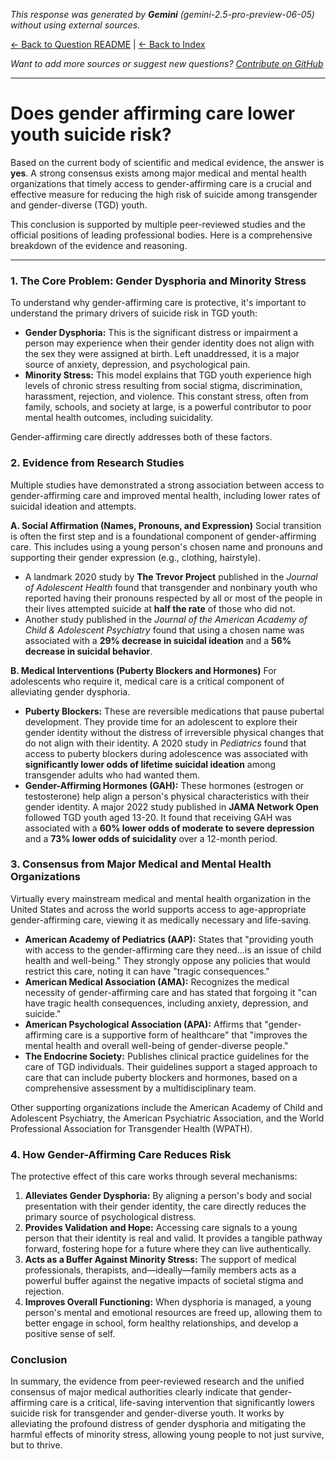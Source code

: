 <!-- 
Generated by: gemini
Model: gemini-2.5-pro-preview-06-05
Prompt type: default
Generated at: 2025-06-12T11:10:37.423166
-->

*This response was generated by **Gemini** (gemini-2.5-pro-preview-06-05) without using external sources.*

[← Back to Question README](README.md) | [← Back to Index](../README.md)

*Want to add more sources or suggest new questions? [Contribute on GitHub](https://github.com/justinwest/SuggestedSources)*

---

# Does gender affirming care lower youth suicide risk?

Based on the current body of scientific and medical evidence, the answer is **yes**. A strong consensus exists among major medical and mental health organizations that timely access to gender-affirming care is a crucial and effective measure for reducing the high risk of suicide among transgender and gender-diverse (TGD) youth.

This conclusion is supported by multiple peer-reviewed studies and the official positions of leading professional bodies. Here is a comprehensive breakdown of the evidence and reasoning.

---

### 1. The Core Problem: Gender Dysphoria and Minority Stress

To understand why gender-affirming care is protective, it's important to understand the primary drivers of suicide risk in TGD youth:

*   **Gender Dysphoria:** This is the significant distress or impairment a person may experience when their gender identity does not align with the sex they were assigned at birth. Left unaddressed, it is a major source of anxiety, depression, and psychological pain.
*   **Minority Stress:** This model explains that TGD youth experience high levels of chronic stress resulting from social stigma, discrimination, harassment, rejection, and violence. This constant stress, often from family, schools, and society at large, is a powerful contributor to poor mental health outcomes, including suicidality.

Gender-affirming care directly addresses both of these factors.

### 2. Evidence from Research Studies

Multiple studies have demonstrated a strong association between access to gender-affirming care and improved mental health, including lower rates of suicidal ideation and attempts.

**A. Social Affirmation (Names, Pronouns, and Expression)**
Social transition is often the first step and is a foundational component of gender-affirming care. This includes using a young person's chosen name and pronouns and supporting their gender expression (e.g., clothing, hairstyle).

*   A landmark 2020 study by **The Trevor Project** published in the *Journal of Adolescent Health* found that transgender and nonbinary youth who reported having their pronouns respected by all or most of the people in their lives attempted suicide at **half the rate** of those who did not.
*   Another study published in the *Journal of the American Academy of Child & Adolescent Psychiatry* found that using a chosen name was associated with a **29% decrease in suicidal ideation** and a **56% decrease in suicidal behavior**.

**B. Medical Interventions (Puberty Blockers and Hormones)**
For adolescents who require it, medical care is a critical component of alleviating gender dysphoria.

*   **Puberty Blockers:** These are reversible medications that pause pubertal development. They provide time for an adolescent to explore their gender identity without the distress of irreversible physical changes that do not align with their identity. A 2020 study in *Pediatrics* found that access to puberty blockers during adolescence was associated with **significantly lower odds of lifetime suicidal ideation** among transgender adults who had wanted them.
*   **Gender-Affirming Hormones (GAH):** These hormones (estrogen or testosterone) help align a person's physical characteristics with their gender identity. A major 2022 study published in **JAMA Network Open** followed TGD youth aged 13-20. It found that receiving GAH was associated with a **60% lower odds of moderate to severe depression** and a **73% lower odds of suicidality** over a 12-month period.

### 3. Consensus from Major Medical and Mental Health Organizations

Virtually every mainstream medical and mental health organization in the United States and across the world supports access to age-appropriate gender-affirming care, viewing it as medically necessary and life-saving.

*   **American Academy of Pediatrics (AAP):** States that "providing youth with access to the gender-affirming care they need...is an issue of child health and well-being." They strongly oppose any policies that would restrict this care, noting it can have "tragic consequences."
*   **American Medical Association (AMA):** Recognizes the medical necessity of gender-affirming care and has stated that forgoing it "can have tragic health consequences, including anxiety, depression, and suicide."
*   **American Psychological Association (APA):** Affirms that "gender-affirming care is a supportive form of healthcare" that "improves the mental health and overall well-being of gender-diverse people."
*   **The Endocrine Society:** Publishes clinical practice guidelines for the care of TGD individuals. Their guidelines support a staged approach to care that can include puberty blockers and hormones, based on a comprehensive assessment by a multidisciplinary team.

Other supporting organizations include the American Academy of Child and Adolescent Psychiatry, the American Psychiatric Association, and the World Professional Association for Transgender Health (WPATH).

### 4. How Gender-Affirming Care Reduces Risk

The protective effect of this care works through several mechanisms:

1.  **Alleviates Gender Dysphoria:** By aligning a person's body and social presentation with their gender identity, the care directly reduces the primary source of psychological distress.
2.  **Provides Validation and Hope:** Accessing care signals to a young person that their identity is real and valid. It provides a tangible pathway forward, fostering hope for a future where they can live authentically.
3.  **Acts as a Buffer Against Minority Stress:** The support of medical professionals, therapists, and—ideally—family members acts as a powerful buffer against the negative impacts of societal stigma and rejection.
4.  **Improves Overall Functioning:** When dysphoria is managed, a young person's mental and emotional resources are freed up, allowing them to better engage in school, form healthy relationships, and develop a positive sense of self.

### Conclusion

In summary, the evidence from peer-reviewed research and the unified consensus of major medical authorities clearly indicate that gender-affirming care is a critical, life-saving intervention that significantly lowers suicide risk for transgender and gender-diverse youth. It works by alleviating the profound distress of gender dysphoria and mitigating the harmful effects of minority stress, allowing young people to not just survive, but to thrive.